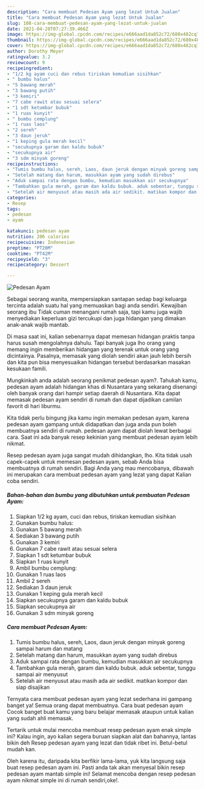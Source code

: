 ```yaml
---
description: "Cara membuat Pedesan Ayam yang lezat Untuk Jualan"
title: "Cara membuat Pedesan Ayam yang lezat Untuk Jualan"
slug: 108-cara-membuat-pedesan-ayam-yang-lezat-untuk-jualan
date: 2021-04-28T07:27:39.466Z
image: https://img-global.cpcdn.com/recipes/e666aad1da852c72/680x482cq70/pedesan-ayam-foto-resep-utama.jpg
thumbnail: https://img-global.cpcdn.com/recipes/e666aad1da852c72/680x482cq70/pedesan-ayam-foto-resep-utama.jpg
cover: https://img-global.cpcdn.com/recipes/e666aad1da852c72/680x482cq70/pedesan-ayam-foto-resep-utama.jpg
author: Dorothy Meyer
ratingvalue: 3.2
reviewcount: 9
recipeingredient:
- "1/2 kg ayam cuci dan rebus tiriskan kemudian sisihkan"
- " bumbu halus"
- "5 bawang merah"
- "3 bawang putih"
- "3 kemiri"
- "7 cabe rawit atau sesuai selera"
- "1 sdt ketumbar bubuk"
- "1 ruas kunyit"
- " bumbu cemplung"
- "1 ruas laos"
- "2 sereh"
- "3 daun jeruk"
- "1 keping gula merah kecil"
- "secukupnya garam dan kaldu bubuk"
- "secukupnya air"
- "3 sdm minyak goreng"
recipeinstructions:
- "Tumis bumbu halus, sereh, Laos, daun jeruk dengan minyak goreng sampai harum dan matang"
- "Setelah matang dan harum, masukkan ayam yang sudah direbus"
- "Aduk sampai rata dengan bumbu, kemudian masukkan air secukupnya"
- "Tambahkan gula merah, garam dan kaldu bubuk. aduk sebentar, tunggu sampai air menyusut"
- "Setelah air menyusut atau masih ada air sedikit. matikan kompor dan siap disajikan"
categories:
- Resep
tags:
- pedesan
- ayam

katakunci: pedesan ayam 
nutrition: 206 calories
recipecuisine: Indonesian
preptime: "PT20M"
cooktime: "PT42M"
recipeyield: "3"
recipecategory: Dessert

---
```



![Pedesan Ayam](https://img-global.cpcdn.com/recipes/e666aad1da852c72/680x482cq70/pedesan-ayam-foto-resep-utama.jpg)

Sebagai seorang wanita, mempersiapkan santapan sedap bagi keluarga tercinta adalah suatu hal yang memuaskan bagi anda sendiri. Kewajiban seorang ibu Tidak cuman menangani rumah saja, tapi kamu juga wajib menyediakan keperluan gizi tercukupi dan juga hidangan yang dimakan anak-anak wajib mantab.

Di masa  saat ini, kalian sebenarnya dapat memesan hidangan praktis tanpa harus susah mengolahnya dahulu. Tapi banyak juga lho orang yang memang ingin memberikan hidangan yang terenak untuk orang yang dicintainya. Pasalnya, memasak yang diolah sendiri akan jauh lebih bersih dan kita pun bisa menyesuaikan hidangan tersebut berdasarkan masakan kesukaan famili. 



Mungkinkah anda adalah seorang penikmat pedesan ayam?. Tahukah kamu, pedesan ayam adalah hidangan khas di Nusantara yang sekarang disenangi oleh banyak orang dari hampir setiap daerah di Nusantara. Kita dapat memasak pedesan ayam sendiri di rumah dan dapat dijadikan camilan favorit di hari liburmu.

Kita tidak perlu bingung jika kamu ingin memakan pedesan ayam, karena pedesan ayam gampang untuk didapatkan dan juga anda pun boleh membuatnya sendiri di rumah. pedesan ayam dapat diolah lewat berbagai cara. Saat ini ada banyak resep kekinian yang membuat pedesan ayam lebih nikmat.

Resep pedesan ayam juga sangat mudah dihidangkan, lho. Kita tidak usah capek-capek untuk memesan pedesan ayam, sebab Anda bisa membuatnya di rumah sendiri. Bagi Anda yang mau mencobanya, dibawah ini merupakan cara membuat pedesan ayam yang lezat yang dapat Kalian coba sendiri.

<!--inarticleads1-->

##### Bahan-bahan dan bumbu yang dibutuhkan untuk pembuatan Pedesan Ayam:

1. Siapkan 1/2 kg ayam, cuci dan rebus, tiriskan kemudian sisihkan
1. Gunakan  bumbu halus:
1. Gunakan 5 bawang merah
1. Sediakan 3 bawang putih
1. Gunakan 3 kemiri
1. Gunakan 7 cabe rawit atau sesuai selera
1. Siapkan 1 sdt ketumbar bubuk
1. Siapkan 1 ruas kunyit
1. Ambil  bumbu cemplung:
1. Gunakan 1 ruas laos
1. Ambil 2 sereh
1. Sediakan 3 daun jeruk
1. Gunakan 1 keping gula merah kecil
1. Siapkan secukupnya garam dan kaldu bubuk
1. Siapkan secukupnya air
1. Gunakan 3 sdm minyak goreng




<!--inarticleads2-->

##### Cara membuat Pedesan Ayam:

1. Tumis bumbu halus, sereh, Laos, daun jeruk dengan minyak goreng sampai harum dan matang
1. Setelah matang dan harum, masukkan ayam yang sudah direbus
1. Aduk sampai rata dengan bumbu, kemudian masukkan air secukupnya
1. Tambahkan gula merah, garam dan kaldu bubuk. aduk sebentar, tunggu sampai air menyusut
1. Setelah air menyusut atau masih ada air sedikit. matikan kompor dan siap disajikan




Ternyata cara membuat pedesan ayam yang lezat sederhana ini gampang banget ya! Semua orang dapat membuatnya. Cara buat pedesan ayam Cocok banget buat kamu yang baru belajar memasak ataupun untuk kalian yang sudah ahli memasak.

Tertarik untuk mulai mencoba membuat resep pedesan ayam enak simple ini? Kalau ingin, ayo kalian segera buruan siapkan alat dan bahannya, lantas bikin deh Resep pedesan ayam yang lezat dan tidak ribet ini. Betul-betul mudah kan. 

Oleh karena itu, daripada kita berfikir lama-lama, yuk kita langsung saja buat resep pedesan ayam ini. Pasti anda tak akan menyesal bikin resep pedesan ayam mantab simple ini! Selamat mencoba dengan resep pedesan ayam nikmat simple ini di rumah sendiri,oke!.

